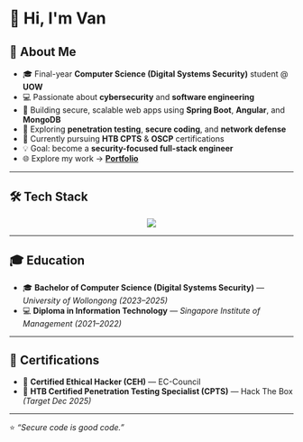 # 👋 Hi, I'm Van  

## 🧠 About Me  
- 🎓 Final-year **Computer Science (Digital Systems Security)** student @ **UOW**  
- 💻 Passionate about **cybersecurity** and **software engineering**  
- 🚀 Building secure, scalable web apps using **Spring Boot**, **Angular**, and **MongoDB**  
- 🔐 Exploring **penetration testing**, **secure coding**, and **network defense**  
- 🌱 Currently pursuing **HTB CPTS** & **OSCP** certifications  
- 💡 Goal: become a **security-focused full-stack engineer**  
- 🌐 Explore my work → [**Portfolio**](#)  

---

## 🛠️ Tech Stack  

<p align="center">
  <img src="https://skillicons.dev/icons?i=java,spring,angular,html,css,js,python,go,nodejs,react,mysql,mongodb,linux,git,github,vscode,postman,bash,kali,burpsuite" />
</p>

---

## 🎓 Education  
- 🎓 **Bachelor of Computer Science (Digital Systems Security)** — *University of Wollongong (2023–2025)*  
- 💻 **Diploma in Information Technology** — *Singapore Institute of Management (2021–2022)*  

---

## 🧾 Certifications  
- 🧠 **Certified Ethical Hacker (CEH)** — EC-Council 
- 🧩 **HTB Certified Penetration Testing Specialist (CPTS)** — Hack The Box *(Target Dec 2025)*  

---


⭐ *“Secure code is good code.”*
